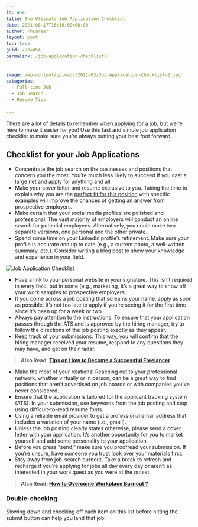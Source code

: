 ```yaml
---
id: 454
title: The Ultimate Job Application Checklist
date: 2021-08-17T16:16:00+00:00
author: PhCareer
layout: post
toc: true
guid: /?p=454
permalink: /job-application-checklist/


image: /wp-content/uploads/2021/03/Job-Application-Checklist-2.jpg
categories:
  - Full-time Job
  - Job Search
  - Resume Tips

---
```

There are a lot of details to remember when applying for a job, but we&#8217;re here to make it easier for you! Use this fast and simple job application checklist to make sure you&#8217;re always putting your best foot forward.

## **Checklist for your Job Applications**

  * Concentrate the job search on the businesses and positions that concern you the most. You&#8217;re much less likely to succeed if you cast a large net and apply for anything and all.
  * Make your cover letter and resume exclusive to you. Taking the time to explain why you are the [perfect fit for this position](/how-to-figure-out-if-you-are-right-for-the-job/) with specific examples will improve the chances of getting an answer from prospective employers.
  * Make certain that your social media profiles are polished and professional. The vast majority of employers will conduct an online search for potential employees. Alternatively, you could make two separate versions, one personal and the other private.
  * Spend some time on your LinkedIn profile&#8217;s refinement. Make sure your profile is accurate and up to date (e.g., a current photo, a well-written summary, etc.). Consider writing a blog post to show your knowledge and experience in your field.<figure class="wp-block-image size-large">

<img loading="lazy" width="770" height="578" src="/wp-content/uploads/2021/03/Job-Application-Checklist.jpg" alt="Job Application Checklist" class="wp-image-455" srcset="/wp-content/uploads/2021/03/Job-Application-Checklist.jpg 770w, /wp-content/uploads/2021/03/Job-Application-Checklist-300x225.jpg 300w, /wp-content/uploads/2021/03/Job-Application-Checklist-768x576.jpg 768w" sizes="(max-width: 770px) 100vw, 770px" /> </figure> 

  * Have a link to your personal website in your signature. This isn&#8217;t required in every field, but in some (e.g., marketing, it&#8217;s a great way to show off your work samples to prospective employers.
  * If you come across a job posting that screams your name, apply as soon as possible. It&#8217;s not too late to apply if you&#8217;re seeing it for the first time since it&#8217;s been up for a week or two.
  * Always pay attention to the instructions. To ensure that your application passes through the ATS and is approved by the hiring manager, try to follow the directions of the job posting exactly as they appear.
  * Keep track of your submissions. This way, you will confirm that the hiring manager received your resume, respond to any questions they may have, and get on their radar.

<blockquote class="wp-block-quote">
  <p>
    <strong>Also Read: <a href="/tips-on-how-to-become-a-successful-freelancer/">Tips on How to Become a Successful Freelancer</a></strong>
  </p>
</blockquote>

  * Make the most of your relations! Reaching out to your professional network, whether virtually or in person, can be a great way to find positions that aren&#8217;t advertised on job boards or with companies you&#8217;ve never considered.
  * Ensure that the application is tailored for the applicant tracking system (ATS). In your submission, use keywords from the job posting and stop using difficult-to-read resume fonts.
  * Using a reliable email provider to get a professional email address that includes a variation of your name (i.e., gmail).
  * Unless the job posting clearly states otherwise, please send a cover letter with your application. It&#8217;s another opportunity for you to market yourself and add some personality to your application.
  * Before you press &#8220;send,&#8221; make sure you proofread your submission. If you&#8217;re unsure, have someone you trust look over your materials first.
  * Stay away from job-search burnout. Take a break to refresh and recharge if you&#8217;re applying for jobs all day every day or aren&#8217;t as interested in your work quest as you were at the outset.

<blockquote class="wp-block-quote">
  <p>
    <strong>Also Read: <a href="/how-to-overcome-workplace-burnout/">How to Overcome Workplace Burnout ?</a></strong>
  </p>
</blockquote>

### **Double-checking**

Slowing down and checking off each item on this list before hitting the submit button can help you land that job!


